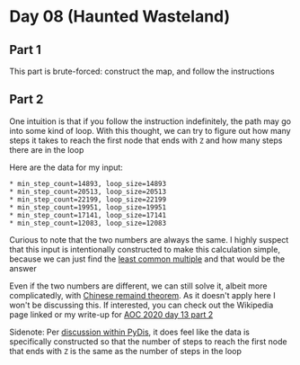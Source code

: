 # Day 08 (Haunted Wasteland)

## Part 1

This part is brute-forced: construct the map, and follow the instructions

## Part 2

One intuition is that if you follow the instruction indefinitely, the path may go into
some kind of loop. With this thought, we can try to figure out how many steps it takes
to reach the first node that ends with `Z` and how many steps there are in the loop

Here are the data for my input:

```text
* min_step_count=14893, loop_size=14893
* min_step_count=20513, loop_size=20513
* min_step_count=22199, loop_size=22199
* min_step_count=19951, loop_size=19951
* min_step_count=17141, loop_size=17141
* min_step_count=12083, loop_size=12083
```

Curious to note that the two numbers are always the same. I highly suspect that this
input is intentionally constructed to make this calculation simple, because we can just
find the [least common multiple][1] and that would be the answer

Even if the two numbers are different, we can still solve it, albeit more complicatedly,
with [Chinese remaind theorem][2]. As it doesn't apply here I won't be discussing this.
If interested, you can check out the Wikipedia page linked or my write-up for
[AOC 2020 day 13 part 2][3]

Sidenote: Per [discussion within PyDis][4], it does feel like the data is specifically
constructed so that the number of steps to reach the first node that ends with `Z` is
the same as the number of steps in the loop

[1]: https://en.wikipedia.org/wiki/Least_common_multiple
[2]: https://en.wikipedia.org/wiki/Chinese_remainder_theorem
[3]: https://github.com/Mushinako/Advent-of-Code-2020/blob/main/Day_13/analysis.md#part-2
[4]: https://discord.com/channels/267624335836053506/897932085766004786/1182563238345453661
